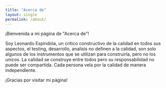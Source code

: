 ```yaml
---
title: "Acerca de"
layout: single
permalink: /about/
---
```


¡Bienvenida a mi página de "Acerca de"!

Soy Leonardo Espindola, un critico constructivo de la calidad en todos sus aspectos, el testing, desarrollo, analisis no definen a la calidad, son solo algunos de los instrumentos que se utilizan para construirla, pero no los unicos. La calidad se construye entre todos pero su responsabilidad no puede ser compartida. Cada persona vela por la calidad de manera independiente.

¡Gracias por visitar mi página!
